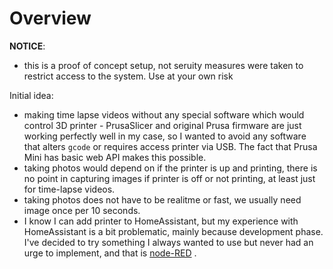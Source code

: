 # Overview

**NOTICE**:

- this is a proof of concept setup, not seruity measures were taken to restrict
  access to the system. Use at your own risk

Initial idea:

- making time lapse videos without any special software which would control
  3D printer - PrusaSlicer and original Prusa firmware are just working
  perfectly well in my case, so I wanted to avoid any software that alters
  `gcode` or requires access printer via USB.
  The fact that Prusa Mini has basic web API makes this possible. 
- taking photos would depend on if the printer is up and printing, there is
  no point in capturing images if printer is off or not printing, at least
  just for time-lapse videos.
- taking photos does not have to be realitme or fast, we usually need
  image once per 10 seconds.
- I know I can add printer to HomeAssistant, but my experience with
  HomeAssistant is a bit problematic, mainly because development phase.
  I've decided to try something I always wanted to use but never had
  an urge to implement, and that is [node-RED](https://nodered.org/) .

